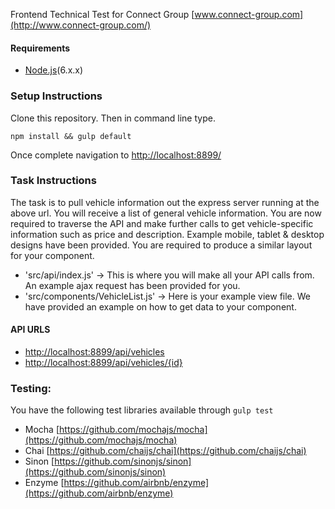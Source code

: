Frontend Technical Test for Connect Group [www.connect-group.com](http://www.connect-group.com/)

#### Requirements
* [Node.js](https://nodejs.org/en/)(6.x.x)

### Setup Instructions
Clone this repository. Then in command line type.
````
npm install && gulp default

````

Once complete navigation to [http://localhost:8899/](http://localhost:8899/)

### Task Instructions

The task is to pull vehicle information out the express server running at the above url. You will receive a list of general vehicle information. You are now required to traverse the API and make further calls to get vehicle-specific information such as price and description. Example mobile, tablet & desktop designs have been provided. You are required to produce a similar layout for your component.

* 'src/api/index.js' -> This is where you will make all your API calls from. An example ajax request has been provided for you.
* 'src/components/VehicleList.js' -> Here is your example view file. We have provided an example on how to get data to your component.
#### API URLS
* [http://localhost:8899/api/vehicles](http://localhost:8899/api/vehicles)
* [http://localhost:8899/api/vehicles/{id}](http://localhost:8899/api/vehicles/1)
### Testing:

You have the following test libraries available through ```` gulp test ````
* Mocha [https://github.com/mochajs/mocha](https://github.com/mochajs/mocha)
* Chai [https://github.com/chaijs/chai](https://github.com/chaijs/chai)
* Sinon [https://github.com/sinonjs/sinon](https://github.com/sinonjs/sinon)
* Enzyme [https://github.com/airbnb/enzyme](https://github.com/airbnb/enzyme)

